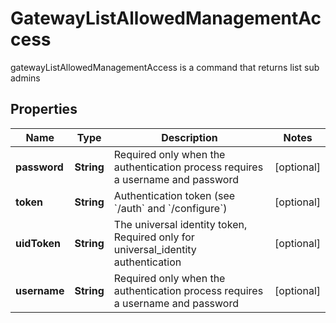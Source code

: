 

# GatewayListAllowedManagementAccess

gatewayListAllowedManagementAccess is a command that returns list sub admins
## Properties

Name | Type | Description | Notes
------------ | ------------- | ------------- | -------------
**password** | **String** | Required only when the authentication process requires a username and password |  [optional]
**token** | **String** | Authentication token (see &#x60;/auth&#x60; and &#x60;/configure&#x60;) |  [optional]
**uidToken** | **String** | The universal identity token, Required only for universal_identity authentication |  [optional]
**username** | **String** | Required only when the authentication process requires a username and password |  [optional]



